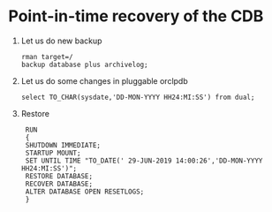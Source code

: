 # Point-in-time recovery of the CDB

1.	Let us do new backup

        rman target=/
        backup database plus archivelog;

2.	Let us do some changes in pluggable orclpdb

        select TO_CHAR(sysdate,'DD-MON-YYYY HH24:MI:SS') from dual;

3. Restore

        RUN 
        {
        SHUTDOWN IMMEDIATE; 
        STARTUP MOUNT;
        SET UNTIL TIME "TO_DATE(' 29-JUN-2019 14:00:26','DD-MON-YYYY HH24:MI:SS')";
        RESTORE DATABASE;
        RECOVER DATABASE;
        ALTER DATABASE OPEN RESETLOGS;
        }

